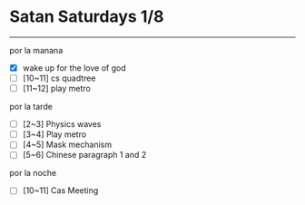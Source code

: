 # Satan Saturdays 1/8
---
por la manana
- [x] wake up for the love of god
- [ ] [10~11] cs quadtree
- [ ] [11~12] play metro

por la tarde
- [ ] [2~3] Physics waves
- [ ] [3~4] Play metro
- [ ] [4~5] Mask mechanism
- [ ] [5~6] Chinese paragraph 1 and 2

por la noche
- [ ] [10~11] Cas Meeting